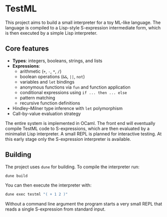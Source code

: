 # TestML

This project aims to build a small interpreter for a toy ML-like language. The language is compiled to a Lisp-style S-expression intermediate form, which is then executed by a simple Lisp interpreter.

## Core features

- **Types**: integers, booleans, strings, and lists
- **Expressions**:
  - arithmetic (`+`, `-`, `*`, `/`)
  - boolean operations (`&&`, `||`, `not`)
  - variables and `let` bindings
  - anonymous functions via `fun` and function application
  - conditional expressions using `if ... then ... else`
  - pattern matching
  - recursive function definitions
- Hindley–Milner type inference with `let` polymorphism
- Call-by-value evaluation strategy

The entire system is implemented in OCaml. The front end will eventually compile
TestML code to S-expressions, which are then evaluated by a minimalist Lisp
interpreter. A small REPL is planned for interactive testing.  At this early
stage only the S-expression interpreter is available.

## Building

The project uses `dune` for building.  To compile the interpreter run:

```bash
dune build
```

You can then execute the interpreter with:

```bash
dune exec testml "( + 1 2 )"
```

Without a command line argument the program starts a very small REPL that reads
a single S-expression from standard input.

